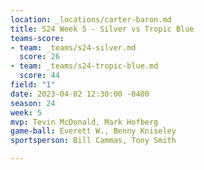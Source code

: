 ```yaml
---
location: _locations/carter-baron.md
title: S24 Week 5 - Silver vs Tropic Blue
teams-score:
- team: _teams/s24-silver.md
  score: 26
- team: _teams/s24-tropic-blue.md
  score: 44
field: "1"
date: 2023-04-02 12:30:00 -0400
season: 24
week: 5
mvp: Tevin McDonald, Mark Hofberg
game-ball: Everett W., Benny Kniseley
sportsperson: Bill Cammas, Tony Smith

---
```

